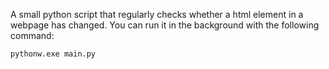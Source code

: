 A small python script that regularly checks whether a html element in a webpage has changed. You can run it in the background with the following command:

`pythonw.exe main.py`
